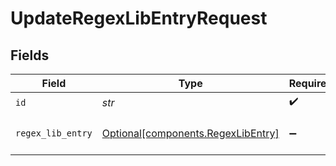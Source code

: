 # UpdateRegexLibEntryRequest


## Fields

| Field                                                                          | Type                                                                           | Required                                                                       | Description                                                                    |
| ------------------------------------------------------------------------------ | ------------------------------------------------------------------------------ | ------------------------------------------------------------------------------ | ------------------------------------------------------------------------------ |
| `id`                                                                           | *str*                                                                          | :heavy_check_mark:                                                             | Unique ID                                                                      |
| `regex_lib_entry`                                                              | [Optional[components.RegexLibEntry]](../../models/components/regexlibentry.md) | :heavy_minus_sign:                                                             | RegexLibEntry object to be updated                                             |
